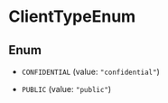 

# ClientTypeEnum

## Enum


* `CONFIDENTIAL` (value: `"confidential"`)

* `PUBLIC` (value: `"public"`)



